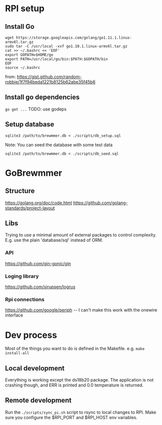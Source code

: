 # RPI setup
## Install Go
```
wget https://storage.googleapis.com/golang/go1.11.1.linux-armv6l.tar.gz
sudo tar -C /usr/local -xvf go1.10.1.linux-armv6l.tar.gz
cat >> ~/.bashrc << 'EOF'
export GOPATH=$HOME/go
export PATH=/usr/local/go/bin:$PATH:$GOPATH/bin
EOF
source ~/.bashrc

```
from: https://gist.github.com/random-robbie/1f7f94beda1221b8125b62abe35f45b6

## Install go dependencies
`go get ...`
TODO: use godeps

## Setup database
```
sqlite3 /path/to/brewmmer.db < ./scripts/db_setup.sql
```

Note:
You can seed the database with some test data
```
sqlite3 /path/to/brewmmer.db < ./scripts/db_seed.sql
```

# GoBrewmmer

## Structure
https://golang.org/doc/code.html
https://github.com/golang-standards/project-layout

## Libs
Trying to use a minimal amount of external packages to control complexity. E.g. use the plain 'database/sql' instead of ORM.

### API
https://github.com/gin-gonic/gin

### Loging library
https://github.com/sirupsen/logrus

### Rpi connections
https://github.com/google/periph
-- I can't make this work with the onewire interface

# Dev process

Most of the things you want to do is defined in the Makefile. e.g. `make install-all`

## Local development
Everything is working except the ds18b20 package. The application is not crashing though, and ERR is printed and 0.0 temperature is returned.

## Remote development
Run the `./scripts/sync_pi.sh` script to rsync to local changes to RPI. Make sure you configure the $RPI_PORT and $RPI_HOST env variables.

